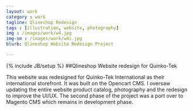 ```yaml
---
layout: work
category : work
tagline: Qlineshop Redesign
tags : [illustration, website, photography]
img : /images/work/w4.jpg
img-sm : /images/work/w4s.jpg
blurb: Qlineshop Website Redesign Project

---
```

{% include JB/setup %}
##Qlineshop Website redesign for Quinko-Tek

This website was redesigned for Quinko-Tek International as their international storefront.  It was built on the Opencart CMS.   I oversaw updating the entire website product catalog, photography and the redesign to  improve the UI/UX.  The second phase of the project was a port over to Magento CMS which remains in development phase.